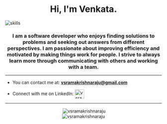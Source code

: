 <h1 align="center">Hi, I'm Venkata.</h1>
<img align="center" src="https://i.imgur.com/g8BzUka.png" alt="skills" />


<h3 align="center">I am a software developer who enjoys finding solutions to problems and seeking out answers from different perspectives. I am passionate about improving efficiency and motivated by making things work for people. I strive to always learn more through communicating with others and working with a team.</h3>
<hr>


- You can contact me at: **vsramakrishnaraju@gmail.com**

- Connect with me on LinkedIn: <a href="https://www.linkedin.com/in/venkata-k-110227a5/" target="blank"><img align="center" src="https://img.flaticon.com/icons/png/512/174/174857.png?size=1200x630f&pad=10,10,10,10&ext=png" alt="vsramakrishnaraju" height="30" /> </a>

<hr>


<div align="center">&nbsp;<img align="center" src="https://github-readme-stats.vercel.app/api?username=vsramakrishnaraju&show_icons=true&locale=en&theme=slateorange&hide=stars" alt="vsramakrishnaraju" /></div>

<div align="center"><img align="center" src="https://github-readme-stats.vercel.app/api/top-langs?username=vsramakrishnaraju&show_icons=true&locale=en&layout=compact&theme=slateorange" alt="vsramakrishnaraju" /></div>
